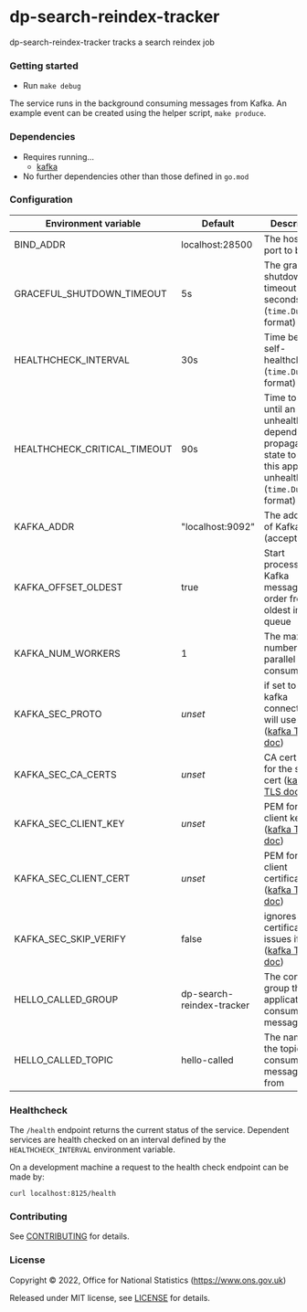 # dp-search-reindex-tracker
dp-search-reindex-tracker tracks a search reindex job

### Getting started

* Run `make debug`

The service runs in the background consuming messages from Kafka.
An example event can be created using the helper script, `make produce`.

### Dependencies

* Requires running…
  * [kafka](https://github.com/ONSdigital/dp/blob/main/guides/INSTALLING.md#prerequisites)
* No further dependencies other than those defined in `go.mod`

### Configuration

| Environment variable         | Default                           | Description
| ---------------------------- | --------------------------------- | -----------
| BIND_ADDR                    | localhost:28500                    | The host and port to bind to
| GRACEFUL_SHUTDOWN_TIMEOUT    | 5s                                | The graceful shutdown timeout in seconds (`time.Duration` format)
| HEALTHCHECK_INTERVAL         | 30s                               | Time between self-healthchecks (`time.Duration` format)
| HEALTHCHECK_CRITICAL_TIMEOUT | 90s                               | Time to wait until an unhealthy dependent propagates its state to make this app unhealthy (`time.Duration` format)
| KAFKA_ADDR                   | "localhost:9092"                  | The address of Kafka (accepts list)
| KAFKA_OFFSET_OLDEST          | true                              | Start processing Kafka messages in order from the oldest in the queue
| KAFKA_NUM_WORKERS            | 1                                 | The maximum number of parallel kafka consumers
| KAFKA_SEC_PROTO              | _unset_                           | if set to `TLS`, kafka connections will use TLS ([kafka TLS doc])
| KAFKA_SEC_CA_CERTS           | _unset_                           | CA cert chain for the server cert ([kafka TLS doc])
| KAFKA_SEC_CLIENT_KEY         | _unset_                           | PEM for the client key ([kafka TLS doc])
| KAFKA_SEC_CLIENT_CERT        | _unset_                           | PEM for the client certificate ([kafka TLS doc])
| KAFKA_SEC_SKIP_VERIFY        | false                             | ignores server certificate issues if `true` ([kafka TLS doc])
| HELLO_CALLED_GROUP           | dp-search-reindex-tracker         | The consumer group this application to consume topic messages
| HELLO_CALLED_TOPIC           | hello-called                      | The name of the topic to consume messages from

[kafka TLS doc]: https://github.com/ONSdigital/dp-kafka/tree/main/examples#tls

### Healthcheck

 The `/health` endpoint returns the current status of the service. Dependent services are health checked on an interval defined by the `HEALTHCHECK_INTERVAL` environment variable.

 On a development machine a request to the health check endpoint can be made by:

 `curl localhost:8125/health`

### Contributing

See [CONTRIBUTING](CONTRIBUTING.md) for details.

### License

Copyright © 2022, Office for National Statistics (https://www.ons.gov.uk)

Released under MIT license, see [LICENSE](LICENSE.md) for details.
